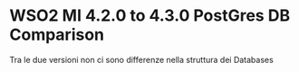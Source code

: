 # WSO2 MI 4.2.0 to 4.3.0 PostGres DB Comparison

Tra le due versioni non ci sono differenze nella struttura dei Databases